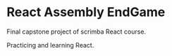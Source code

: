 # React Assembly EndGame

Final capstone project of scrimba React course.

Practicing and learning React.
